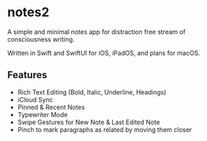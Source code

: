 # notes2

A simple and minimal notes app for distraction free stream of consciousness writing.

Written in Swift and SwiftUI for iOS, iPadOS, and plans for macOS.

## Features

*   Rich Text Editing (Bold, Italic, Underline, Headings)
*   iCloud Sync
*   Pinned & Recent Notes
*   Typewriter Mode
*   Swipe Gestures for New Note & Last Edited Note
*   Pinch to mark paragraphs as related by moving them closer
